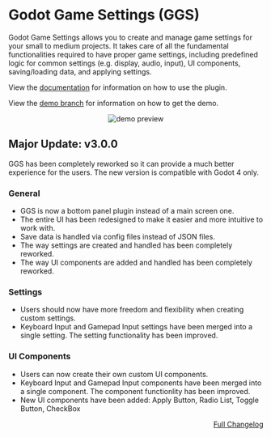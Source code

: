 # Godot Game Settings (GGS)
Godot Game Settings allows you to create and manage game settings for your small to medium projects. It takes care of all the fundamental functionalities required to have proper game settings, including predefined logic for common settings (e.g. display, audio, input), UI components, saving/loading data, and applying settings.

View the [documentation](https://github.com/PunchablePlushie/godot-game-settings/wiki) for information on how to use the plugin.

View the [demo branch](https://github.com/PunchablePlushie/godot-game-settings/tree/demo) for information on how to get the demo.

<p align="center">
	<img src="https://i.postimg.cc/rpKvBkSk/ggs-icon-nobg.png" alt="demo preview">
</p>


## Major Update: v3.0.0
GGS has been completely reworked so it can provide a much better experience for the users. The new version is compatible with Godot 4 only.

### General
* GGS is now a bottom panel plugin instead of a main screen one.
* The entire UI has been redesigned to make it easier and more intuitive to work with.
* Save data is handled via config files instead of JSON files.
* The way settings are created and handled has been completely reworked.
* The way UI components are added and handled has been completely reworked.

### Settings
* Users should now have more freedom and flexibility when creating custom settings.
* Keyboard Input and Gamepad Input settings have been merged into a single setting. The setting functionality has been improved.

### UI Components
* Users can now create their own custom UI components.
* Keyboard Input and Gamepad Input components have been merged into a single component. The component functionlity has been improved.
* New UI components have been added: Apply Button, Radio List, Toggle Button, CheckBox

<p align="right">
	<a href="https://github.com/PunchablePlushie/godot_ggs/wiki/Changelog">Full Changelog</a><br/>
</p>

